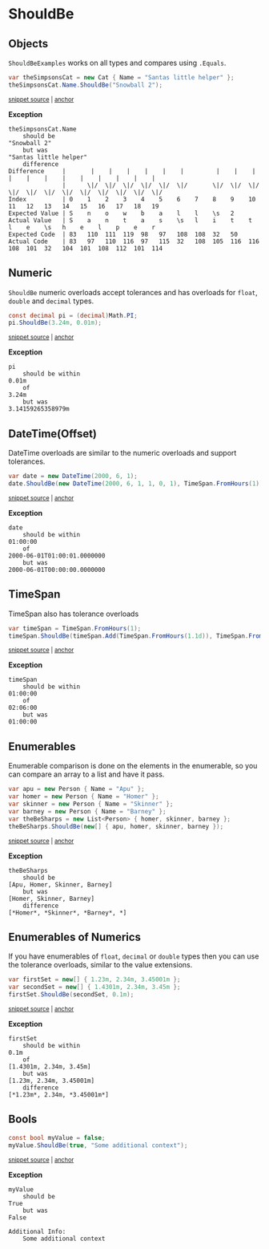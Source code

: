 # ShouldBe


## Objects

`ShouldBeExamples` works on all types and compares using `.Equals`.

<!-- snippet: ShouldBeObjects -->
<a id='snippet-shouldbeobjects'></a>
```cs
var theSimpsonsCat = new Cat { Name = "Santas little helper" };
theSimpsonsCat.Name.ShouldBe("Snowball 2");
```
<sup><a href='/src/DocumentationExamples/ShouldBeExamples.cs#L26-L31' title='Snippet source file'>snippet source</a> | <a href='#snippet-shouldbeobjects' title='Start of snippet'>anchor</a></sup>
<!-- endSnippet -->

**Exception**

<!-- include: ShouldBeExamples.Objects.exceptionText.approved.txt -->
```
theSimpsonsCat.Name
    should be
"Snowball 2"
    but was
"Santas little helper"
    difference
Difference     |       |    |    |    |    |    |         |    |    |    |    |    |    |    |    |    |    |    |   
               |      \|/  \|/  \|/  \|/  \|/  \|/       \|/  \|/  \|/  \|/  \|/  \|/  \|/  \|/  \|/  \|/  \|/  \|/  
Index          | 0    1    2    3    4    5    6    7    8    9    10   11   12   13   14   15   16   17   18   19   
Expected Value | S    n    o    w    b    a    l    l    \s   2                                                      
Actual Value   | S    a    n    t    a    s    \s   l    i    t    t    l    e    \s   h    e    l    p    e    r    
Expected Code  | 83   110  111  119  98   97   108  108  32   50                                                     
Actual Code    | 83   97   110  116  97   115  32   108  105  116  116  108  101  32   104  101  108  112  101  114  
```
<!-- endInclude -->


## Numeric

`ShouldBe` numeric overloads accept tolerances and has overloads for `float`, `double` and `decimal` types.

<!-- snippet: ShouldBeExamples.Numeric.codeSample.approved.cs -->
<a id='snippet-ShouldBeExamples.Numeric.codeSample.approved.cs'></a>
```cs
const decimal pi = (decimal)Math.PI;
pi.ShouldBe(3.24m, 0.01m);
```
<sup><a href='/src/DocumentationExamples/CodeExamples/ShouldBeExamples.Numeric.codeSample.approved.cs#L1-L2' title='Snippet source file'>snippet source</a> | <a href='#snippet-ShouldBeExamples.Numeric.codeSample.approved.cs' title='Start of snippet'>anchor</a></sup>
<!-- endSnippet -->

**Exception**

<!-- include: ShouldBeExamples.Numeric.exceptionText.approved.txt -->
```
pi
    should be within
0.01m
    of
3.24m
    but was
3.14159265358979m
```
<!-- endInclude -->


## DateTime(Offset)

DateTime overloads are similar to the numeric overloads and support tolerances.

<!-- snippet: ShouldBeExamples.DateTime.codeSample.approved.cs -->
<a id='snippet-ShouldBeExamples.DateTime.codeSample.approved.cs'></a>
```cs
var date = new DateTime(2000, 6, 1);
date.ShouldBe(new DateTime(2000, 6, 1, 1, 0, 1), TimeSpan.FromHours(1));
```
<sup><a href='/src/DocumentationExamples/CodeExamples/ShouldBeExamples.DateTime.codeSample.approved.cs#L1-L2' title='Snippet source file'>snippet source</a> | <a href='#snippet-ShouldBeExamples.DateTime.codeSample.approved.cs' title='Start of snippet'>anchor</a></sup>
<!-- endSnippet -->

**Exception**

<!-- include: ShouldBeExamples.DateTime.exceptionText.approved.txt -->
```
date
    should be within
01:00:00
    of
2000-06-01T01:00:01.0000000
    but was
2000-06-01T00:00:00.0000000
```
<!-- endInclude -->


## TimeSpan

TimeSpan also has tolerance overloads

<!-- snippet: ShouldBeExamples.TimeSpanExample.codeSample.approved.cs -->
<a id='snippet-ShouldBeExamples.TimeSpanExample.codeSample.approved.cs'></a>
```cs
var timeSpan = TimeSpan.FromHours(1);
timeSpan.ShouldBe(timeSpan.Add(TimeSpan.FromHours(1.1d)), TimeSpan.FromHours(1));
```
<sup><a href='/src/DocumentationExamples/CodeExamples/ShouldBeExamples.TimeSpanExample.codeSample.approved.cs#L1-L2' title='Snippet source file'>snippet source</a> | <a href='#snippet-ShouldBeExamples.TimeSpanExample.codeSample.approved.cs' title='Start of snippet'>anchor</a></sup>
<!-- endSnippet -->

**Exception**

<!-- include: ShouldBeExamples.TimeSpanExample.exceptionText.approved.txt -->
```
timeSpan
    should be within
01:00:00
    of
02:06:00
    but was
01:00:00
```
<!-- endInclude -->


## Enumerables

Enumerable comparison is done on the elements in the enumerable, so you can compare an array to a list and have it pass.

<!-- snippet: ShouldBeExamples.Enumerables.codeSample.approved.cs -->
<a id='snippet-ShouldBeExamples.Enumerables.codeSample.approved.cs'></a>
```cs
var apu = new Person { Name = "Apu" };
var homer = new Person { Name = "Homer" };
var skinner = new Person { Name = "Skinner" };
var barney = new Person { Name = "Barney" };
var theBeSharps = new List<Person> { homer, skinner, barney };
theBeSharps.ShouldBe(new[] { apu, homer, skinner, barney });
```
<sup><a href='/src/DocumentationExamples/CodeExamples/ShouldBeExamples.Enumerables.codeSample.approved.cs#L1-L6' title='Snippet source file'>snippet source</a> | <a href='#snippet-ShouldBeExamples.Enumerables.codeSample.approved.cs' title='Start of snippet'>anchor</a></sup>
<!-- endSnippet -->

**Exception**

<!-- include: ShouldBeExamples.Enumerables.exceptionText.approved.txt -->
```
theBeSharps
    should be
[Apu, Homer, Skinner, Barney]
    but was
[Homer, Skinner, Barney]
    difference
[*Homer*, *Skinner*, *Barney*, *]
```
<!-- endInclude -->


## Enumerables of Numerics

If you have enumerables of `float`, `decimal` or `double` types then you can use the tolerance overloads, similar to the value extensions.

<!-- snippet: ShouldBeExamples.EnumerablesOfNumerics.codeSample.approved.cs -->
<a id='snippet-ShouldBeExamples.EnumerablesOfNumerics.codeSample.approved.cs'></a>
```cs
var firstSet = new[] { 1.23m, 2.34m, 3.45001m };
var secondSet = new[] { 1.4301m, 2.34m, 3.45m };
firstSet.ShouldBe(secondSet, 0.1m);
```
<sup><a href='/src/DocumentationExamples/CodeExamples/ShouldBeExamples.EnumerablesOfNumerics.codeSample.approved.cs#L1-L3' title='Snippet source file'>snippet source</a> | <a href='#snippet-ShouldBeExamples.EnumerablesOfNumerics.codeSample.approved.cs' title='Start of snippet'>anchor</a></sup>
<!-- endSnippet -->

**Exception**

<!-- include: ShouldBeExamples.EnumerablesOfNumerics.exceptionText.approved.txt -->
```
firstSet
    should be within
0.1m
    of
[1.4301m, 2.34m, 3.45m]
    but was
[1.23m, 2.34m, 3.45001m]
    difference
[*1.23m*, 2.34m, *3.45001m*]
```
<!-- endInclude -->


## Bools

<!-- snippet: ShouldBeExamples.BooleanExample.codeSample.approved.cs -->
<a id='snippet-ShouldBeExamples.BooleanExample.codeSample.approved.cs'></a>
```cs
const bool myValue = false;
myValue.ShouldBe(true, "Some additional context");
```
<sup><a href='/src/DocumentationExamples/CodeExamples/ShouldBeExamples.BooleanExample.codeSample.approved.cs#L1-L2' title='Snippet source file'>snippet source</a> | <a href='#snippet-ShouldBeExamples.BooleanExample.codeSample.approved.cs' title='Start of snippet'>anchor</a></sup>
<!-- endSnippet -->

**Exception**

<!-- include: ShouldBeExamples.BooleanExample.exceptionText.approved.txt -->
```
myValue
    should be
True
    but was
False

Additional Info:
    Some additional context
```
<!-- endInclude -->
